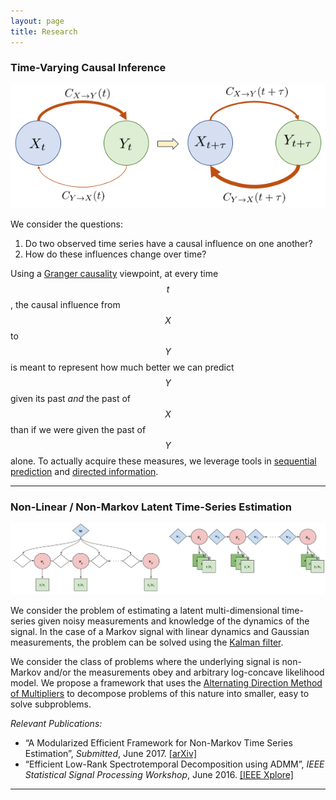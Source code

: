 ```yaml
---
layout: page
title: Research
---
```


### Time-Varying Causal Inference

![Time-Varying Causality](https://raw.githubusercontent.com/gabeschamberg/gabeschamberg.github.io/master/imgs/causality.png)

We consider the questions:

1. Do two observed time series have a causal influence on one another?
2. How do these influences change over time?

Using a [Granger causality](http://www.scholarpedia.org/article/Granger_causality) viewpoint, at every time $$t$$, the causal influence from $$X$$ to $$ Y $$ is meant to represent how much better we can predict $$ Y $$ given its past *and* the past of $$ X $$ than if we were given the past of $$Y$$ alone. To actually acquire these measures, we leverage tools in [sequential prediction](https://www.eng.tau.ac.il/~meir/articles/32%20Universal%20Prediction.pdf) and [directed information](http://citeseerx.ist.psu.edu/viewdoc/download?doi=10.1.1.36.5688&rep=rep1&type=pdf).

-----

### Non-Linear / Non-Markov Latent Time-Series Estimation

![Non-Linear/Non-Markov Problems](https://raw.githubusercontent.com/gabeschamberg/gabeschamberg.github.io/master/imgs/nonmarkov_nonlin_sig.png)

We consider the problem of estimating a latent multi-dimensional time-series given noisy measurements and knowledge of the dynamics of the signal. In the case of a Markov signal with linear dynamics and Gaussian measurements, the problem can be solved using the [Kalman filter](https://en.wikipedia.org/wiki/Kalman_filter).

We consider the class of problems where the underlying signal is non-Markov and/or the measurements obey and arbitrary log-concave likelihood model. We propose a framework that uses the [Alternating Direction Method of Multipliers](http://stanford.edu/~boyd/admm.html) to decompose problems of this nature into smaller, easy to solve subproblems.

*Relevant Publications:*
- “A Modularized Efficient Framework for
Non-Markov Time Series Estimation”, *Submitted*, June 2017. [[arXiv]](https://arxiv.org/abs/1706.04685)
- “Efficient Low-Rank Spectrotemporal Decomposition using ADMM”, *IEEE Statistical Signal Processing Workshop*, June 2016. [[IEEE Xplore]](http://ieeexplore.ieee.org/document/7551797/)

-----